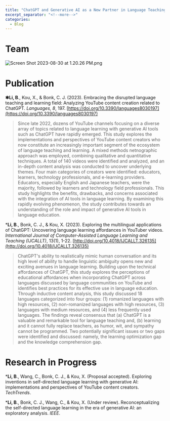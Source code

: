 ```yaml
---
title: "ChatGPT and Generative AI as a New Partner in Language Teaching and Learning"
excerpt_separator: "<!--more-->"
categories:
  - Blog
---
```


# Team

![Screen Shot 2023-08-30 at 1.20.26 PM.png](/assets/images/ChatGPT-and-Generative-AI-as-a-New-Partner-in-Language-Teaching-and-Learning—1.png)

# Publication

**✱Li, B**., Kou, X., & Bonk, C. J. (2023). Embracing the disrupted language teaching and learning field: Analyzing YouTube content creation related to ChatGPT. *Languages, 8*, 197. [https://doi.org/10.3390/languages8030197](https://doi.org/10.3390/languages8030197)

> Since late 2022, dozens of YouTube channels focusing on a diverse array of topics related to language learning with generative AI tools such as ChatGPT have rapidly emerged. This study explores the implementations and perspectives of YouTube content creators who now constitute an increasingly important segment of the ecosystem of language teaching and learning. A mixed methods netnographic approach was employed, combining qualitative and quantitative techniques. A total of 140 videos were identified and analyzed, and an in-depth content analysis was conducted to uncover underlying themes. Four main categories of creators were identified: educators, learners, technology professionals, and e-learning providers. Educators, especially English and Japanese teachers, were the majority, followed by learners and technology field professionals. This study highlights the benefits, drawbacks, and concerns associated with the integration of AI tools in language learning. By examining this rapidly evolving phenomenon, the study contributes towards an understanding of the role and impact of generative AI tools in language education.
> 

***Li, B**., Bonk, C. J., & Kou, X. (2023). Exploring the multilingual applications of ChatGPT: Uncovering language learning affordances in YouTuber videos. *International Journal of Computer-Assisted Language Learning and Teaching (IJCALLT)*, 13(1), 1-22. [http://doi.org/10.4018/IJCALLT.326135](http://doi.org/10.4018/IJCALLT.326135)

> ChatGPT's ability to realistically mimic human conversation and its high level of ability to handle linguistic ambiguity opens new and exciting avenues in language learning. Building upon the technical affordances of ChatGPT, this study explores the perceptions of educational affordances when incorporating ChatGPT across languages discussed by language communities on YouTube and identifies best practices for its effective use in language education. Through inductive content analysis, this study discussed 18 languages categorized into four groups: (1) romanized languages with high resources, (2) non-romanized languages with high resources, (3) languages with medium resources, and (4) less frequently used languages. The findings reveal consensus that (a) ChatGPT is a valuable and remarkable tool for language teaching and, (b) learning and it cannot fully replace teachers, as humor, wit, and sympathy cannot be programmed. Two potentially significant issues or two gaps were identified and discussed: namely, the learning optimization gap and the knowledge comprehension gap.
> 

# Research in Progress

***Li, B**., Wang, C., Bonk, C. J., & Kou, X. (Proposal accepted). Exploring inventions in self-directed language learning with generative AI: implementations and perspectives of YouTube content creators. *TechTrends*.

***Li, B**., Bonk, C. J., Wang, C., & Kou, X. (Under review). Reconceptualizing the self-directed language learning in the era of generative AI: an exploratory analysis. *IEEE*.
